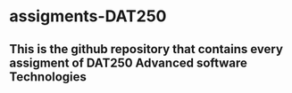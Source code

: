 # assigments-DAT250
## This is the github repository that contains every assigment of DAT250 Advanced software Technologies
